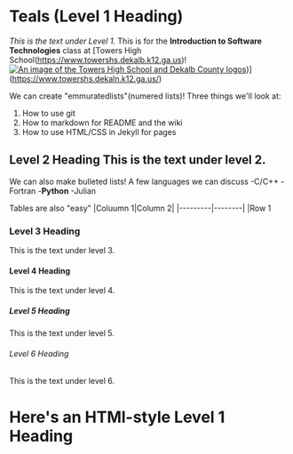 # Teals (Level 1 Heading)

 *This is the text under Level 1.* This is for the **Introduction to Software Technologies** class at [Towers High School(https://www.towershs.dekalb.k12.ga.us)!
[![An image of the Towers High School and Dekalb County logos](https://www.towershs.dekalbk12.ga.us/sysimages/logo.png)](https://www.towershs.dekalb.k12.ga.us/sysimages/logo.png))] (https://www.towershs.dekaln.k12.ga.us/)

We can create "emmuratedlists"(numered lists)! Three things we'll look at:
1. How to use git
2. How to markdown for README and the wiki
3. How to use HTML/CSS in Jekyll for pages
## Level 2 Heading This is the text under level 2.
 We can also make bulleted lists! A few languages we can discuss
 -C/C++
 -Fortran
 -**Python**
 -Julian

Tables are also "easy"
|Coluumn 1|Column 2|
|---------|--------|
|Row 1 
### Level 3 Heading

This is the text under level 3.

#### Level 4 Heading

This is the text under level 4.

##### Level 5 Heading

This is the text under level 5.

###### Level 6 Heading

This is the text under level 6.

<H1>Here's an HTMl-style Level 1 Heading </H1>
